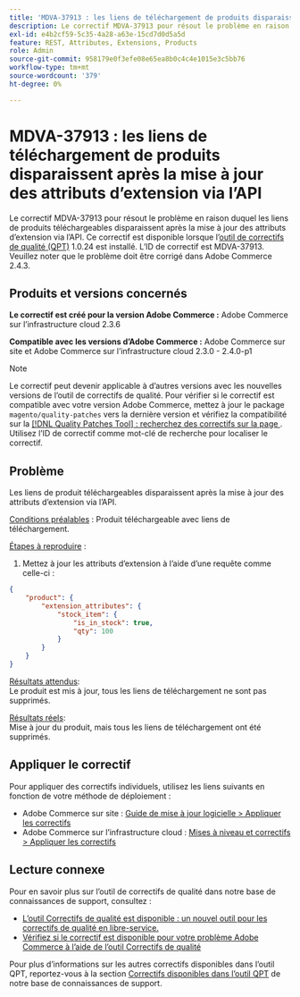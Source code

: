 ```yaml
---
title: 'MDVA-37913 : les liens de téléchargement de produits disparaissent après la mise à jour des attributs d’extension via l’API'
description: Le correctif MDVA-37913 pour résout le problème en raison duquel les liens de produits téléchargeables disparaissent après la mise à jour des attributs d’extension via l’API. Ce correctif est disponible lorsque l’[outil de correctifs de qualité (QPT)](/help/announcements/adobe-commerce-announcements/magento-quality-patches-released-new-tool-to-self-serve-quality-patches.md) 1.0.24 est installé. L’ID de correctif est MDVA-37913. Veuillez noter que le problème doit être corrigé dans Adobe Commerce 2.4.3.
exl-id: e4b2cf59-5c35-4a28-a63e-15cd7d0d5a5d
feature: REST, Attributes, Extensions, Products
role: Admin
source-git-commit: 958179e0f3efe08e65ea8b0c4c4e1015e3c5bb76
workflow-type: tm+mt
source-wordcount: '379'
ht-degree: 0%

---
```


# MDVA-37913 : les liens de téléchargement de produits disparaissent après la mise à jour des attributs d’extension via l’API

Le correctif MDVA-37913 pour résout le problème en raison duquel les liens de produits téléchargeables disparaissent après la mise à jour des attributs d’extension via l’API. Ce correctif est disponible lorsque l’[outil de correctifs de qualité (QPT)](/help/announcements/adobe-commerce-announcements/magento-quality-patches-released-new-tool-to-self-serve-quality-patches.md) 1.0.24 est installé. L’ID de correctif est MDVA-37913. Veuillez noter que le problème doit être corrigé dans Adobe Commerce 2.4.3.


## Produits et versions concernés

**Le correctif est créé pour la version Adobe Commerce :**
Adobe Commerce sur l’infrastructure cloud 2.3.6

**Compatible avec les versions d’Adobe Commerce :**
Adobe Commerce sur site et Adobe Commerce sur l’infrastructure cloud 2.3.0 - 2.4.0-p1
>[!NOTE]
>
>Le correctif peut devenir applicable à d’autres versions avec les nouvelles versions de l’outil de correctifs de qualité. Pour vérifier si le correctif est compatible avec votre version Adobe Commerce, mettez à jour le package `magento/quality-patches` vers la dernière version et vérifiez la compatibilité sur la [[!DNL Quality Patches Tool] : recherchez des correctifs sur la page ](https://devdocs.magento.com/quality-patches/tool.html#patch-grid). Utilisez l’ID de correctif comme mot-clé de recherche pour localiser le correctif.


## Problème

Les liens de produit téléchargeables disparaissent après la mise à jour des attributs d’extension via l’API.

<u>Conditions préalables</u> :
Produit téléchargeable avec liens de téléchargement.

<u>Étapes à reproduire</u> :

1. Mettez à jour les attributs d’extension à l’aide d’une requête comme celle-ci :

```JSON
{
    "product": {
        "extension_attributes": {
            "stock_item": {
                "is_in_stock": true,
                "qty": 100
            }
        }
    }
}
```

<u>Résultats attendus</u>:<br>
Le produit est mis à jour, tous les liens de téléchargement ne sont pas supprimés.

<u>Résultats réels</u>:<br>
Mise à jour du produit, mais tous les liens de téléchargement ont été supprimés.


## Appliquer le correctif

Pour appliquer des correctifs individuels, utilisez les liens suivants en fonction de votre méthode de déploiement :

* Adobe Commerce sur site : [Guide de mise à jour logicielle > Appliquer les correctifs](https://devdocs.magento.com/guides/v2.4/comp-mgr/patching/mqp.html)
* Adobe Commerce sur l’infrastructure cloud : [Mises à niveau et correctifs > Appliquer les correctifs](https://devdocs.magento.com/cloud/project/project-patch.html)

## Lecture connexe

Pour en savoir plus sur l’outil de correctifs de qualité dans notre base de connaissances de support, consultez :

* [L’outil Correctifs de qualité est disponible : un nouvel outil pour les correctifs de qualité en libre-service.](/help/announcements/adobe-commerce-announcements/magento-quality-patches-released-new-tool-to-self-serve-quality-patches.md)
* [Vérifiez si le correctif est disponible pour votre problème Adobe Commerce à l’aide de l’outil Correctifs de qualité](/help/support-tools/patches-available-in-qpt-tool/check-patch-for-magento-issue-with-magento-quality-patches.md)

Pour plus d’informations sur les autres correctifs disponibles dans l’outil QPT, reportez-vous à la section [Correctifs disponibles dans l’outil QPT](https://support.magento.com/hc/en-us/sections/360010506631-Patches-available-in-QPT-tool-) de notre base de connaissances de support.
